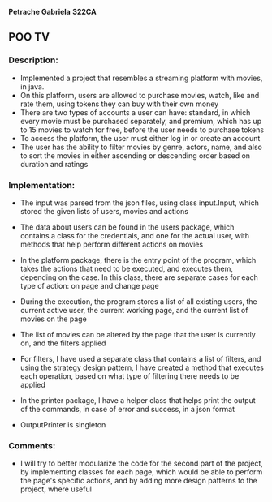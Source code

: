 **Petrache Gabriela**
**322CA**

## POO TV

### Description:
* Implemented a project that resembles a streaming platform with movies, in java.
* On this platform, users are allowed to purchase movies, watch, like and rate them, using tokens they can buy with their own money
* There are two types of accounts a user can have: standard, in which every movie must be purchased separately, and premium, which has up to 15 movies to watch for free, before the user needs to purchase tokens
* To access the platform, the user must either log in or create an account
* The user has the ability to filter movies by genre, actors, name, and also to sort the movies in either ascending or descending order based on duration and ratings

### Implementation:
* The input was parsed from the json files, using  class input.Input, which stored the given lists of users, movies and actions
* The data about users can be found in the users package, which contains a class for the credentials, and one for the actual user, with methods that help perform different actions on movies
* In the platform package, there is the entry point of the program, which takes the actions that need to be executed, and executes them, depending on the case. In this class, there are separate cases for each type of action: on page and change page
* During the execution, the program stores a list of all existing users, the current active user, the current working page, and the current list of movies on the page
* The list of movies can be altered by the page that the user is currently on, and the filters applied
* For filters, I have used a separate class that contains a list of filters, and using the strategy design pattern, I have created a method that executes each operation, based on what type of filtering there needs to be applied
* In the printer package, I have a helper class that helps print the output of the commands, in case of error and success, in a json format

* OutputPrinter is singleton
### Comments:
* I will try to better modularize the code for the second part of the project, by implementing classes for each page, which would be able to perform the page's specific actions, and by adding more design patterns to the project, where useful
